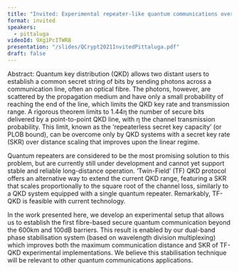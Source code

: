 ```yaml
---
title: "Invited: Experimental repeater-like quantum communications over 600 km of optical fibre with dual-band phase stabilisation (Chair: Marcos Curty)"
format: invited
speakers:
  - pittaluga
videoId: 9Xg1PcITWR8
presentation: "/slides/QCrypt2021InvitedPittaluga.pdf"
draft: false
---
```

Abstract: Quantum key distribution (QKD) allows two distant users to establish a common secret string of bits by sending photons across a communication line, often an optical fibre. The photons, however, are scattered by the propagation medium and have only a small probability of reaching the end of the line, which limits the QKD key rate and transmission range. A rigorous theorem limits to 1.44η the number of secure bits delivered by a point-to-point QKD line, with η the channel transmission probability. This limit, known as the ‘repeaterless secret key capacity’ (or PLOB bound), can be overcome only by QKD systems with a secret key rate (SKR) over distance scaling that improves upon the linear regime.

Quantum repeaters are considered to be the most promising solution to this problem, but are currently still under development and cannot yet support stable and reliable long-distance operation. ‘Twin-Field’ (TF) QKD protocol offers an alternative way to extend the current QKD range, featuring a SKR that scales proportionally to the square root of the channel loss, similarly to a QKD system equipped with a single quantum repeater. Remarkably, TF-QKD is feasible with current technology.

In the work presented here, we develop an experimental setup that allows us to establish the first fibre-based secure quantum communication beyond the 600km and 100dB barriers. This result is enabled by our dual-band phase stabilisation system (based on wavelength division multiplexing) which improves both the maximum communication distance and SKR of TF-QKD experimental implementations. We believe this stabilisation technique will be relevant to other quantum communications applications.

<!-- fields to use above: -->
<!-- videoId: "Vfl9pPh6ipI" -->
<!-- presentation: "/slides/invited-MargaridaPereira.pdf" -->
